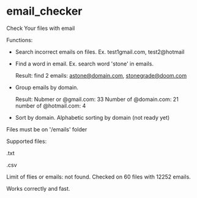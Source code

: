 # email_checker
Check Your files with email

Functions:
* Search incorrect emails on files. Ex. test1gmail.com, test2@hotmail
* Find a word in email. Ex. search word 'stone' in emails. 
  
  Result: find 2 emails: astone@domain.com, stonegrade@doom.com
* Group emails by domain.
  
  Result:
  Nubmer or @gmail.com: 33
  Number of @domain.com: 21
  number of @hotmail.com: 4
* Sort by domain. Alphabetic sorting by domain (not ready yet)

Files must be on '/emails' folder

Supported files:

   .txt
  
   .csv

Limit of flies or emails: not found. Checked on 60 files with 12252 emails.

Works correctly and fast.
